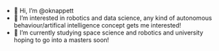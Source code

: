 - 👋 Hi, I’m @oknappett
- 👀 I’m interested in robotics and data science, any kind of autonomous behaviour/artifical intelligence concept gets me interested!
- 🌱 I’m currently studying space science and robotics and university hoping to go into a masters soon!


<!---
oknappett/oknappett is a ✨ special ✨ repository because its `README.md` (this file) appears on your GitHub profile.
You can click the Preview link to take a look at your changes.
--->
